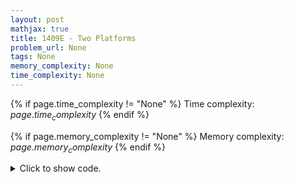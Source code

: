 ```yaml
---
layout: post
mathjax: true
title: 1409E - Two Platforms
problem_url: None
tags: None
memory_complexity: None
time_complexity: None
---
```




{% if page.time_complexity != "None" %}
Time complexity: ${{ page.time_complexity }}$
{% endif %}

{% if page.memory_complexity != "None" %}
Memory complexity: ${{ page.memory_complexity }}$
{% endif %}

<details>
<summary>
<p style="display:inline">Click to show code.</p>
</summary>
```cpp
{% raw %}
using namespace std;
using ll = long long;
using pll = pair<ll, ll>;
int const NMAX = 2e5 + 11;
ll n, k;
ll x[NMAX];
pll nsaved(int i)
{
    auto it = upper_bound(x + i, x + n, x[i] + k);
    return make_pair(distance(x + i, it), distance(x, it));
}
ll solve(void)
{
    vector<pll> saved_at(n);
    vector<ll> best_from(n + 1, 0);
    sort(x, x + n);
    for (int i = n - 1; i >= 0; --i)
    {
        saved_at[i] = nsaved(i);
        best_from[i] = max(saved_at[i].first, best_from[i + 1]);
    }
    ll ans = 0;
    for (int i = 0; i < n; ++i)
    {
        auto [lans, j] = saved_at[i];
        auto rans = best_from[j];
        ans = max(lans + rans, ans);
    }
    return ans;
}
int main(void)
{
    int t, trash;
    cin >> t;
    while (t--)
    {
        cin >> n >> k;
        for (int i = 0; i < n; ++i)
            cin >> x[i];
        for (int i = 0; i < n; ++i)
            cin >> trash;
        cout << solve() << endl;
    }
    return 0;
}

{% endraw %}
```
</details>

